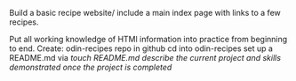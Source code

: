Build a basic recipe website/ include a main index page with links to a few recipes.

Put all working knowledge of HTMl information into practice from 
beginning to end. Create:
odin-recipes repo in github
cd into odin-recipes
set up a README.md via *touch README.md* *describe the current project and skills demonstrated once the project is completed*



